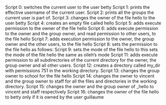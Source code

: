Script 0: switches the current user to the user betty
Script 1: prints the effective username of the current user.
Script 2: prints all the groups the current user is part of.
Script 3: changes the owner of the file hello to the user betty
Script 4: creates an empty file called hello
Script 5: adds execute permission to the owner of the file hello
Script 6: adds execute permission to the owner and the group owner, and read permission to other users, to the file hello
Script 7: adds execution permission to the owner, the group owner and the other users, to the file hello
Script 8: sets the permission to the file hello as follows:
Script 9: sets the mode of the file hello to this
sets the mode of the file hello the same as olleh’s mode
Script 11: adds execute permission to all subdirectories of the current directory for the owner, the group owner and all other users.
Script 12: creates a directory called my_dir with permissions 751 in the working directory.
Script 13: changes the group owner to school for the file hello
Script 14: changes the owner to vincent and the group owner to staff for all the files and directories in the working directory.
Script 15: changes the owner and the group owner of _hello to vincent and staff respectively
Script 16: changes the owner of the file hello to betty only if it is owned by the user guillaume
